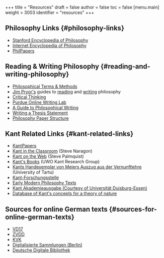 +++
title = "Resources"
draft = false
author = false
toc = false
[menu.main]
  weight = 3003
  identifier = "resources"
+++

## Philosophy Links {#philosophy-links}

-   [Stanford Encyclopedia of Philosophy](http://plato.stanford.edu)
-   [Internet Encyclopedia of Philosophy](http://www.iep.utm.edu/)
-   [PhilPapers](http://philpapers.org)


## Reading & Writing Philosophy {#reading-and-writing-philosophy}

-   [Philosophical Terms & Methods](http://www.jimpryor.net/teaching/vocab/index.html)
-   [Jim Pryor's](http://www.jimpryor.net) guides to [reading](http://www.jimpryor.net/teaching/guidelines/reading.html) and [writing](http://www.jimpryor.net/teaching/guidelines/writing.html) philosophy
-   [Critical Thinking](http://philosophy.hku.hk/think/)
-   [Purdue Online Writing Lab](http://owl.english.purdue.edu/owl/)
-   [A Guide to Philosophical Writing](http://writingproject.fas.harvard.edu/files/hwp/files/philosophical%5Fwriting.pdf)
-   [Writing a Thesis Statement](https://www.dropbox.com/s/lyods0bt22x8u6l/ThesisOverview.pdf?dl=0)
-   [Philosophy Paper Structure](https://www.dropbox.com/s/eaggc570nfu6nqa/PaperStructure.pdf?dl=0)


## Kant Related Links {#kant-related-links}

-   [KantPapers](http://kantpapers.org)
-   [Kant in the Classroom](http://www.manchester.edu/kant/Home/index.htm) (Steve Naragon)
-   [Kant on the Web](http://staffweb.hkbu.edu.hk/ppp/Kant.html) (Steve Palmquist)
-   [Kant's Books](http://publish.uwo.ca/~cdyck5/UWOKRG/kantsbooks.html) (UWO Kant Research Group)
-   [Kants Handexemplar von Meiers Auszug aus der Vernunftlehre](https://dspace.ut.ee/handle/10062/42108) (University of Tartu)
-   [Kant-Forschungsstelle](https://www.philosophie.fb05.uni-mainz.de/forschungsstellen-und-weitere-einrichtungen/fs%5Fkant/)
-   [Early Modern Philosophy Texts](http://earlymoderntexts.com)
-   [Kant Akademieausgabe (Courtesy of Universität Duisburg-Essen)](https://korpora.zim.uni-duisburg-essen.de/Kant/verzeichnisse-gesamt.html)
-   [Database of Kant's concepts for a theory of nature](http://knb.mpiwg-berlin.mpg.de/kant/home)


## Sources for online German texts {#sources-for-online-german-texts}

-   [VD17](http://gso.gbv.de/DB=1.28/SET=1/TTL=1/)
-   [ZVDD](http://www.zvdd.de/startseite/)
-   [KVK](http://kvk.bibliothek.kit.edu/?digitalOnly=0&embedFulltitle=0&newTab=0)
-   [Digitalisierte Sammlungen (Berlin)](http://digital-beta.staatsbibliothek-berlin.de)
-   [Deutsche Digitale Bibliothek](https://www.deutsche-digitale-bibliothek.de)
